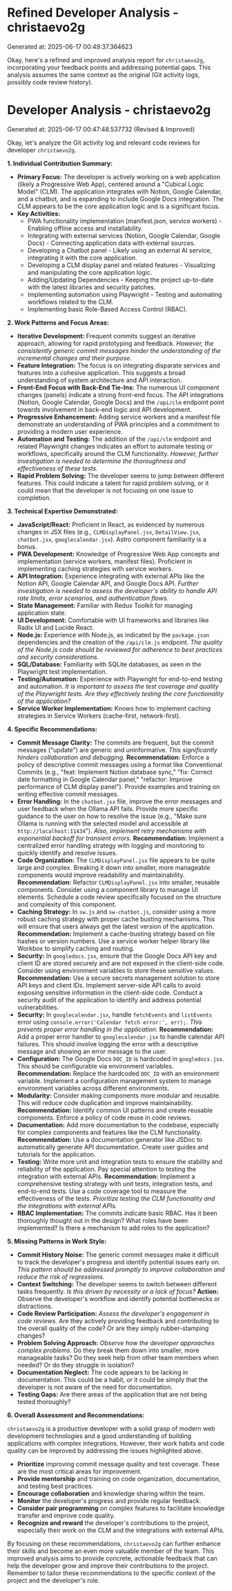 # Refined Developer Analysis - christaevo2g
Generated at: 2025-06-17 00:49:37.364623

Okay, here's a refined and improved analysis report for `christaevo2g`, incorporating your feedback points and addressing potential gaps. This analysis assumes the same context as the original (Git activity logs, possibly code review history).

# Developer Analysis - christaevo2g
Generated at: 2025-06-17 00:47:48.537732 (Revised & Improved)

Okay, let's analyze the Git activity log and relevant code reviews for developer `christaevo2g`.

**1. Individual Contribution Summary:**

*   **Primary Focus:** The developer is actively working on a web application (likely a Progressive Web App), centered around a "Cubical Logic Model" (CLM).  The application integrates with Notion, Google Calendar, and a chatbot, and is expanding to include Google Docs integration. The CLM appears to be the core application logic and is a significant focus.
*   **Key Activities:**
    *   PWA functionality implementation (manifest.json, service workers) - Enabling offline access and installability.
    *   Integrating with external services (Notion, Google Calendar, Google Docs) - Connecting application data with external sources.
    *   Developing a Chatbot panel - Likely using an external AI service, integrating it with the core application.
    *   Developing a CLM display panel and related features - Visualizing and manipulating the core application logic.
    *   Adding/Updating Dependencies - Keeping the project up-to-date with the latest libraries and security patches.
    *   Implementing automation using Playwright - Testing and automating workflows related to the CLM.
    *   Implementing basic Role-Based Access Control (RBAC).

**2. Work Patterns and Focus Areas:**

*   **Iterative Development:** Frequent commits suggest an iterative approach, allowing for rapid prototyping and feedback. *However, the consistently generic commit messages hinder the understanding of the incremental changes and their purpose.*
*   **Feature Integration:** The focus is on integrating disparate services and features into a cohesive application. This suggests a broad understanding of system architecture and API interaction.
*   **Front-End Focus with Back-End Tie-Ins:** The numerous UI component changes (panels) indicate a strong front-end focus. The API integrations (Notion, Google Calendar, Google Docs) and the `/api/clm` endpoint point towards involvement in back-end logic and API development.
*   **Progressive Enhancement:**  Adding service workers and a manifest file demonstrate an understanding of PWA principles and a commitment to providing a modern user experience.
*   **Automation and Testing:**  The addition of the `/api/clm` endpoint and related Playwright changes indicates an effort to automate testing or workflows, specifically around the CLM functionality. *However, further investigation is needed to determine the thoroughness and effectiveness of these tests.*
*   **Rapid Problem Solving:** The developer seems to jump between different features. This could indicate a talent for rapid problem solving, or it could mean that the developer is not focusing on one issue to completion.

**3. Technical Expertise Demonstrated:**

*   **JavaScript/React:** Proficient in React, as evidenced by numerous changes in JSX files (e.g., `CLMDisplayPanel.jsx`, `DetailView.jsx`, `chatbot.jsx`, `googlecalendar.jsx`). Astro component familiarity is a bonus.
*   **PWA Development:** Knowledge of Progressive Web App concepts and implementation (service workers, manifest files). Proficient in implementing caching strategies with service workers.
*   **API Integration:** Experience integrating with external APIs like the Notion API, Google Calendar API, and Google Docs API. *Further investigation is needed to assess the developer's ability to handle API rate limits, error scenarios, and authentication flows.*
*   **State Management:** Familiar with Redux Toolkit for managing application state.
*   **UI Development:** Comfortable with UI frameworks and libraries like Radix UI and Lucide React.
*   **Node.js:** Experience with Node.js, as indicated by the `package.json` dependencies and the creation of the `/api/clm.js` endpoint. *The quality of the Node.js code should be reviewed for adherence to best practices and security considerations.*
*   **SQL/Database:** Familiarity with SQLite databases, as seen in the Playwright test implementation.
*   **Testing/Automation:** Experience with Playwright for end-to-end testing and automation. *It is important to assess the test coverage and quality of the Playwright tests. Are they effectively testing the core functionality of the application?*
*   **Service Worker Implementation:** Knows how to implement caching strategies in Service Workers (cache-first, network-first).

**4. Specific Recommendations:**

*   **Commit Message Clarity:** The commits are frequent, but the commit messages ("update") are generic and uninformative.  *This significantly hinders collaboration and debugging.* **Recommendation:** Enforce a policy of descriptive commit messages using a format like Conventional Commits (e.g., "feat: Implement Notion database sync," "fix: Correct date formatting in Google Calendar panel," "refactor: Improve performance of CLM display panel"). Provide examples and training on writing effective commit messages.
*   **Error Handling:**  In the `chatbot.jsx` file, improve the error messages and user feedback when the Ollama API fails.  Provide more specific guidance to the user on how to resolve the issue (e.g., "Make sure Ollama is running with the selected model and accessible at `http://localhost:11434`").  *Also, implement retry mechanisms with exponential backoff for transient errors.* **Recommendation:** Implement a centralized error handling strategy with logging and monitoring to quickly identify and resolve issues.
*   **Code Organization:**  The `CLMDisplayPanel.jsx` file appears to be quite large and complex. Breaking it down into smaller, more manageable components would improve readability and maintainability. **Recommendation:** Refactor `CLMDisplayPanel.jsx` into smaller, reusable components. Consider using a component library to manage UI elements.  Schedule a code review specifically focused on the structure and complexity of this component.
*   **Caching Strategy:** In `sw.js` and `sw-chatbot.js`, consider using a more robust caching strategy with proper cache busting mechanisms.  This will ensure that users always get the latest version of the application. **Recommendation:** Implement a cache-busting strategy based on file hashes or version numbers.  Use a service worker helper library like Workbox to simplify caching and routing.
*   **Security:** In `googledocs.jsx`, ensure that the Google Docs API key and client ID are stored securely and are not exposed in the client-side code.  Consider using environment variables to store these sensitive values. **Recommendation:** Use a secure secrets management solution to store API keys and client IDs. Implement server-side API calls to avoid exposing sensitive information in the client-side code. Conduct a security audit of the application to identify and address potential vulnerabilities.
*   **Security:** In `googlecalendar.jsx`, handle `fetchEvents` and `listEvents` error using `console.error('Calendar fetch error:', err);`. *This prevents proper error handling in the application.* **Recommendation:** Add a proper error handler to `googlecalendar.jsx` to handle calendar API failures. This should involve logging the error with a descriptive message and showing an error message to the user.
*   **Configuration:**  The Google Docs `DOC_ID` is hardcoded in `googledocs.jsx`.  This should be configurable via environment variables. **Recommendation:** Replace the hardcoded `DOC_ID` with an environment variable. Implement a configuration management system to manage environment variables across different environments.
*   **Modularity:** Consider making components more modular and reusable. This will reduce code duplication and improve maintainability. **Recommendation:** Identify common UI patterns and create reusable components. Enforce a policy of code reuse in code reviews.
*   **Documentation:**  Add more documentation to the codebase, especially for complex components and features like the CLM functionality. **Recommendation:** Use a documentation generator like JSDoc to automatically generate API documentation. Create user guides and tutorials for the application.
*   **Testing:** Write more unit and integration tests to ensure the stability and reliability of the application. Pay special attention to testing the integration with external APIs. **Recommendation:** Implement a comprehensive testing strategy with unit tests, integration tests, and end-to-end tests. Use a code coverage tool to measure the effectiveness of the tests. *Prioritize testing the CLM functionality and the integrations with external APIs.*
*   **RBAC Implementation:** The commits indicate basic RBAC. Has it been thoroughly thought out in the design? What roles have been implemented? Is there a mechanism to add roles to the application?

**5. Missing Patterns in Work Style:**

*   **Commit History Noise:** The generic commit messages make it difficult to track the developer's progress and identify potential issues early on. *This pattern should be addressed promptly to improve collaboration and reduce the risk of regressions.*
*   **Context Switching:** The developer seems to switch between different tasks frequently. *Is this driven by necessity or a lack of focus?* **Action:** Observe the developer's workflow and identify potential bottlenecks or distractions.
*   **Code Review Participation:** *Assess the developer's engagement in code reviews.* Are they actively providing feedback and contributing to the overall quality of the code? Or are they simply rubber-stamping changes?
*   **Problem Solving Approach:** *Observe how the developer approaches complex problems.* Do they break them down into smaller, more manageable tasks? Do they seek help from other team members when needed? Or do they struggle in isolation?
*    **Documentation Neglect:** The code appears to be lacking in documentation. This could be a habit, or it could be simply that the developer is not aware of the need for documentation.
*    **Testing Gaps:** Are there areas of the application that are not being tested thoroughly?

**6. Overall Assessment and Recommendations:**

`christaevo2g` is a productive developer with a solid grasp of modern web development technologies and a good understanding of building applications with complex integrations. However, their work habits and code quality can be improved by addressing the issues highlighted above.

*   **Prioritize** improving commit message quality and test coverage. These are the most critical areas for improvement.
*   **Provide mentorship** and training on code organization, documentation, and testing best practices.
*   **Encourage collaboration** and knowledge sharing within the team.
*   **Monitor** the developer's progress and provide regular feedback.
*   **Consider pair programming** on complex features to facilitate knowledge transfer and improve code quality.
*   **Recognize and reward** the developer's contributions to the project, especially their work on the CLM and the integrations with external APIs.

By focusing on these recommendations, `christaevo2g` can further enhance their skills and become an even more valuable member of the team. This improved analysis aims to provide concrete, actionable feedback that can help the developer grow and improve their contributions to the project. Remember to tailor these recommendations to the specific context of the project and the developer's role.
